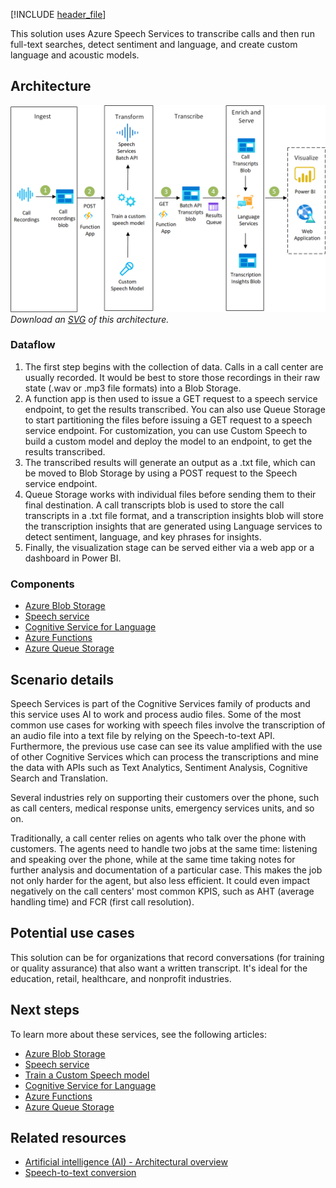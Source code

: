 [!INCLUDE [header_file](../../../includes/sol-idea-header.md)]

This solution uses Azure Speech Services to transcribe calls and then run full-text searches, detect sentiment and language, and create custom language and acoustic models.

## Architecture

![Architecture diagram shows recorded calls to Azure trans queue to speech endpoint to transcription result queue to transcript blob and insights.](../media/speech-services.png)
*Download an [SVG](../media/speech-services.svg) of this architecture.*

### Dataflow

1. The first step begins with the collection of data. Calls in a call center are usually recorded. It would be best to store those recordings in their raw state (.wav or .mp3 file formats) into a Blob Storage.
1. A function app is then used to issue a GET request to a speech service endpoint, to get the results transcribed. You can also use Queue Storage to start partitioning the files before issuing a GET request to a speech service endpoint. For customization, you can use Custom Speech to build a custom model and deploy the model to an endpoint, to get the results transcribed.
1. The transcribed results will generate an output as a .txt file, which can be moved to Blob Storage by using a POST request to the Speech service endpoint.
1. Queue Storage works with individual files before sending them to their final destination. A call transcripts blob is used to store the call transcripts in a .txt file format, and a transcription insights blob will store the transcription insights that are generated using Language services to detect sentiment, language, and key phrases for insights.
1. Finally, the visualization stage can be served either via a web app or a dashboard in Power BI.

### Components

* [Azure Blob Storage](https://azure.microsoft.com/services/storage/blobs)
* [Speech service](https://azure.microsoft.com/services/cognitive-services/speech-services)
* [Cognitive Service for Language](https://azure.microsoft.com/services/cognitive-services/language-service)
* [Azure Functions](https://azure.microsoft.com/services/functions)
* [Azure Queue Storage](https://azure.microsoft.com/services/storage/queues)

## Scenario details

Speech Services is part of the Cognitive Services family of products and this service uses AI to work and process audio files. Some of the most common use cases for working with speech files involve the transcription of an audio file into a text file by relying on the Speech-to-text API. Furthermore, the previous use case can see its value amplified with the use of other Cognitive Services which can process the transcriptions and mine the data with APIs such as Text Analytics, Sentiment Analysis, Cognitive Search and Translation.

Several industries rely on supporting their customers over the phone, such as call centers, medical response units, emergency services units, and so on.

Traditionally, a call center relies on agents who talk over the phone with customers. The agents need to handle two jobs at the same time: listening and speaking over the phone, while at the same time taking notes for further analysis and documentation of a particular case. This makes the job not only harder for the agent, but also less efficient. It could even impact negatively on the call centers' most common KPIS, such as AHT (average handling time) and FCR (first call resolution).

## Potential use cases

This solution can be for organizations that record conversations (for training or quality assurance) that also want a written transcript. It's ideal for the education, retail, healthcare, and nonprofit industries.

## Next steps

To learn more about these services, see the following articles:

* [Azure Blob Storage](/azure/storage/blobs)
* [Speech service](/azure/cognitive-services/Speech-Service)
* [Train a Custom Speech model](/azure/cognitive-services/speech-service/how-to-custom-speech-train-model)
* [Cognitive Service for Language](/azure/cognitive-services/language-service/overview)
* [Azure Functions](/azure/azure-functions/functions-reference)
* [Azure Queue Storage](/azure/storage/queues/storage-queues-introduction)

## Related resources

* [Artificial intelligence (AI) - Architectural overview](../../data-guide/big-data/ai-overview.md)
* [Speech-to-text conversion](/azure/architecture/example-scenario/ai/speech-to-text-transcription-analytics)
